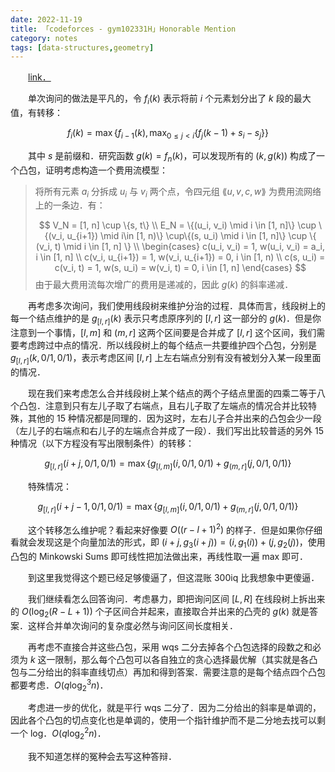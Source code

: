 ```yaml
---
date: 2022-11-19
title: 「codeforces - gym102331H」Honorable Mention
category: notes
tags: [data-structures,geometry]
---
```


&emsp;&emsp;[link．](https://codeforces.com/gym/102331/problem/H)

&emsp;&emsp;单次询问的做法是平凡的，令 $f_i(k)$ 表示将前 $i$ 个元素划分出了 $k$ 段的最大值，有转移：

$$
f_i(k) = \max\{f_{i-1}(k), \max_{0 \leqslant j < i} \{f_j(k-1)+s_i-s_j\}\}
$$

&emsp;&emsp;其中 $s$ 是前缀和．研究函数 $g(k) = f_n(k)$，可以发现所有的 $(k, g(k))$ 构成了一个凸包，证明考虑构造一个费用流模型：

> 将所有元素 $a_i$ 分拆成 $u_i$ 与 $v_i$ 两个点，令四元组 $\lang u, v, c, w\rang$ 为费用流网络上的一条边．有：
>
> $$
> V_N = [1, n] \cup \{s, t\} \\
> E_N = \{(u_i, v_i) \mid i \in [1, n]\} \cup \{(v_i, u_{i+1}) \mid i\in [1, n)\} \cup\{(s, u_i) \mid i \in [1, n]\} \cup \{ (v_i, t) \mid i \in [1, n] \} \\
> \begin{cases}
> c(u_i, v_i) = 1, w(u_i, v_i) = a_i, i \in [1, n] \\
> c(v_i, u_{i+1}) = 1, w(v_i, u_{i+1}) = 0, i \in [1, n) \\
> c(s, u_i) = c(v_i, t) = 1, w(s, u_i) = w(v_i, t) = 0, i \in [1, n]
> \end{cases}
> $$
> 由于最大费用流每次增广的费用是递减的，因此 $g(k)$ 的斜率递减．

&emsp;&emsp;再考虑多次询问，我们使用线段树来维护分治的过程．具体而言，线段树上的每一个结点维护的是 $g_{[l, r]}(k)$ 表示只考虑原序列的 $[l, r]$ 这一部分的 $g(k)$．但是你注意到一个事情，$[l, m]$ 和 $(m, r]$ 这两个区间要是合并成了 $[l, r]$ 这个区间，我们需要考虑跨过中点的情况．所以线段树上的每个结点一共要维护四个凸包，分别是 $g_{[l, r]}(k, 0/1, 0/1)$，表示考虑区间 $[l, r]$ 上左右端点分别有没有被划分入某一段里面的情况．

&emsp;&emsp;现在我们来考虑怎么合并线段树上某个结点的两个子结点里面的四乘二等于八个凸包．注意到只有左儿子取了右端点，且右儿子取了左端点的情况合并比较特殊，其他的 15 种情况都是同理的．因为这时，左右儿子合并出来的凸包会少一段（左儿子的右端点和右儿子的左端点合并成了一段）．我们写出比较普适的另外 15 种情况（以下方程没有写出限制条件）的转移：

$$
g_{[l, r]}(i+j, 0/1, 0/1) = \max\{g_{[l, m]}(i, 0/1, 0/1)+g_{(m, r]}(j, 0/1,0/1)\}
$$

&emsp;&emsp;特殊情况：

$$
g_{[l, r]}(i+j-1, 0/1, 0/1) = \max\{g_{[l, m]}(i, 0/1, 0/1)+g_{(m, r]}(j, 0/1,0/1)\}
$$

&emsp;&emsp;这个转移怎么维护呢？看起来好像要 $O((r-l+1)^2)$ 的样子．但是如果你仔细看就会发现这是个向量加法的形式，即 $(i+j, g_3(i+j)) = (i, g_1(i))+(j, g_2(j))$，使用凸包的 Minkowski Sums 即可线性把加法做出来，再线性取一遍 max 即可．

&emsp;&emsp;到这里我觉得这个题已经足够傻逼了，但这混账 300iq 比我想象中更傻逼．

&emsp;&emsp;我们继续看怎么回答询问．考虑暴力，即把询问区间 $[L, R]$ 在线段树上拆出来的 $O(\log_2(R-L+1))$ 个子区间合并起来，直接取合并出来的凸壳的 $g(k)$ 就是答案．这样合并单次询问的复杂度必然与询问区间长度相关．

&emsp;&emsp;再考虑不直接合并这些凸包，采用 wqs 二分去掉各个凸包选择的段数之和必须为 $k$ 这一限制，那么每个凸包可以各自独立的贪心选择最优解（其实就是各凸包与二分给出的斜率直线切点）再加和得到答案．需要注意的是每个结点四个凸包都要考虑．$O(q \log_2^3 n)$．

&emsp;&emsp;考虑进一步的优化，就是平行 wqs 二分了．因为二分给出的斜率是单调的，因此各个凸包的切点变化也是单调的，使用一个指针维护而不是二分地去找可以剩一个 log．$O(q\log_2^2 n)$．

&emsp;&emsp;我不知道怎样的冤种会去写这种答辩．
    
